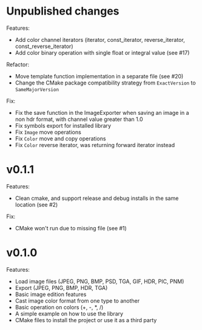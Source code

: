 # Unpublished changes

Features:
- Add color channel iterators (iterator, const_iterator, reverse_iterator, const_reverse_iterator)
- Add color binary operation with single float or integral value (see #17)

Refactor:
- Move template function implementation in a separate file (see #20)
- Change the CMake package compatibility strategy from `ExactVersion` to `SameMajorVersion`

Fix:
- Fix the save function in the ImageExporter when saving an image in a non hdr format, with channel value greater than 1.0
- Fix symbols export for installed library
- Fix `Image` move operations
- Fix `Color` move and copy operations
- Fix `Color` reverse iterator, was returning forward iterator instead

# v0.1.1

Features:
- Clean cmake, and support release and debug installs in the same location (see #2)

Fix:
- CMake won't run due to missing file (see #1)

# v0.1.0

Features:
- Load image files (JPEG, PNG, BMP, PSD, TGA, GIF, HDR, PIC, PNM)
- Export (JPEG, PNG, BMP, HDR, TGA)
- Basic image edition features
- Cast image color format from one type to another
- Basic operation on colors (+, -, *, /)
- A simple example on how to use the library
- CMake files to install the project or use it as a third party 
